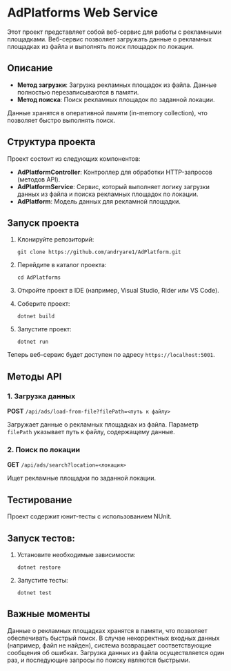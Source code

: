 # AdPlatforms Web Service

Этот проект представляет собой веб-сервис для работы с рекламными площадками. Веб-сервис позволяет загружать данные о рекламных площадках из файла и выполнять поиск площадок по локации.

## Описание

- **Метод загрузки**: Загрузка рекламных площадок из файла. Данные полностью перезаписываются в памяти.
- **Метод поиска**: Поиск рекламных площадок по заданной локации.

Данные хранятся в оперативной памяти (in-memory collection), что позволяет быстро выполнять поиск.

## Структура проекта

Проект состоит из следующих компонентов:

- **AdPlatformController**: Контроллер для обработки HTTP-запросов (методов API).
- **AdPlatformService**: Сервис, который выполняет логику загрузки данных из файла и поиска рекламных площадок по локации.
- **AdPlatform**: Модель данных для рекламной площадки.

## Запуск проекта

1. Клонируйте репозиторий:

    ```
    git clone https://github.com/andryare1/AdPlatform.git
    ```

2. Перейдите в каталог проекта:

    ```
    cd AdPlatforms
    ```

3. Откройте проект в IDE (например, Visual Studio, Rider или VS Code).

4. Соберите проект:

    ```
    dotnet build
    ```

5. Запустите проект:

    ```
    dotnet run
    ```

Теперь веб-сервис будет доступен по адресу `https://localhost:5001`.

## Методы API

### 1. Загрузка данных

**POST** `/api/ads/load-from-file?filePath=<путь к файлу>`

Загружает данные о рекламных площадках из файла. Параметр `filePath` указывает путь к файлу, содержащему данные.

### 2. Поиск по локации

**GET** `/api/ads/search?location=<локация>`

Ищет рекламные площадки по заданной локации.

## Тестирование
Проект содержит юнит-тесты с использованием NUnit.
## Запуск тестов:

1. Установите необходимые зависимости:

    ```
   dotnet restore
    ```

2. Запустите тесты:

    ```
   dotnet test
    ```

## Важные моменты
Данные о рекламных площадках хранятся в памяти, что позволяет обеспечивать быстрый поиск.
В случае некорректных входных данных (например, файл не найден), система возвращает соответствующие сообщения об ошибках.
Загрузка данных из файла осуществляется один раз, и последующие запросы по поиску являются быстрыми.
